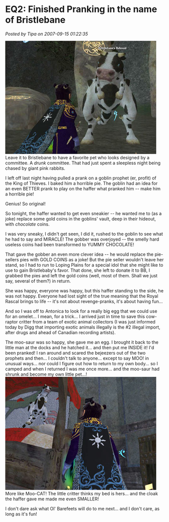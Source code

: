 # EQ2: Finished Pranking in the name of Bristlebane

*Posted by Tipa on 2007-09-15 01:22:35*

![beloved.jpg](../../../uploads/2007/09/beloved.jpg)
Leave it to Bristlebane to have a favorite pet who looks designed by a committee. A *drunk* committee. That had just spent a sleepless night being chased by giant pink rabbits.

I left off last night having pulled a prank on a goblin prophet (er, profit) of the King of Thieves. I baked him a horrible pie. The goblin had an idea for an even BETTER prank to play on the haffer what pranked him -- make him a horrible pie!

Genius! So original!

So tonight, the haffer wanted to get even sneakier -- he wanted me to (as a joke) replace some gold coins in the goblins' vault, deep in their hideout, with *chocolate* coins.

I was very sneaky, I didn't get seen, I did it, rushed to the goblin to see what he had to say and MIRACLE! The gobber was overjoyed -- the smelly hard useless coins had been transformed to YUMMY CHOCOLATE!

That gave the gobber an even more clever idea -- he would replace the pie-sellers pies with GOLD COINS as a joke! But the pie seller wouldn't leave her stand, so I had to run to Loping Plains for a special idol that she might like to use to gain Bristlebaby's favor. That done, she left to donate it to BB, I grabbed the pies and left the gold coins (well, most of them. Shall we just say, several of them?) in return.

She was happy, everyone was happy, but this haffer standing to the side, he was not happy. Everyone had lost sight of the true meaning that the Royal Rascal brings to life -- it's not about revenge-pranks, it's about having fun...

And so I was off to Antonica to look for a really big egg that we could use for an omelet... I mean, for a trick... I arrived just in time to save this cow-raptor critter from a team of exotic animal collectors (I was just informed today by Digg that importing exotic animals illegally is the #2 illegal import, after drugs and ahead of Canadian recording artists).

The moo-saur was so happy, she gave me an egg. I brought it back to the little man at the docks and he hatched it... and then put me INSIDE it! I'd been pranked! I ran around and scared the bejeezers out of the two prophets and then... I couldn't talk to anyone... except to say MOO! in unusual ways... nor could I figure out how to return to my own body... so I camped and when I returned I was me once more... and the moo-saur had shrunk and become my own little pet...!
![catcow.jpg](../../../uploads/2007/09/catcow.jpg)
More like Moo-CAT! The little critter thinks my bed is hers... and the cloak the haffer gave me made me even SMALLER!

I don't dare ask what Ol' Barefeets will do to me next... and I don't care, as long as it's fun!
